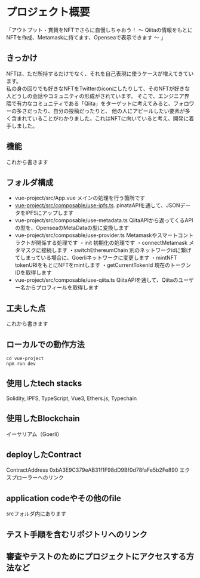 # プロジェクト概要
「アウトプット・賞賛をNFTでさらに自慢しちゃおう！ 〜 Qiitaの情報をもとにNFTを作成、Metamaskに持てます、Openseaで表示できます 〜 」

## きっかけ
NFTは、ただ所持するだけでなく、それを自己表現に使うケースが増えてきています。  
私の身の回りでも好きなNFTをTwitterのiconにしたりして、そのNFTが好きな人どうしの会話やコミュニティの形成がされています。
そこで、エンジニア界隈で有力なコミュニティである「Qiita」をターゲットに考えてみると、フォロワーの多さだったり、自分の投稿だったりと、
他の人にアピールしたい要素が多く含まれていることがわかりました。これはNFTに向いていると考え、開発に着手しました。

## 機能
これから書きます

## フォルダ構成
- vue-project/src/App.vue
メインの処理を行う箇所です
- [vue-project/src/composable/use-ipfs.ts](https://github.com/3tomcha/QiitaSBT/blob/master/vue-project/src/composable/use-ipfs.ts). 
pinataAPIを通して、JSONデータをIPFSにアップします
- vue-project/src/composable/use-metadata.ts
QiitaAPIから返ってくるAPIの型を、OpenseaのMetaDataの型に変換します
- vue-project/src/composable/use-provider.ts 
Metamaskやスマートコントラクトが関係する処理です
・init 
初期化の処理です
・connectMetamask
メタマスクに接続します
・switchEthereumChain
別のネットワークidに繋げてしまっている場合に、Goerliネットワークに変更します
・mintNFT
tokenURIをもとにNFTをmintします
・getCurrentTokenId
現在のトークンIDを取得します
- vue-project/src/composable/use-qiita.ts 
QiitaAPIを通して、Qiitaのユーザー名からプロフィールを取得します

## 工夫した点
これから書きます

## ローカルでの動作方法
```shell
cd vue-project
npm run dev
```


## 使用したtech stacks
Solidity, IPFS, TypeScript, Vue3, Ethers.js, Typechain

## 使用したBlockchain
イーサリアム（Goerli）

## deployしたContract
ContractAddress
0xbA3E9C379eAB31f1F98dD9Bf0d78faFe5b2Fe890
エクスプローラーへのリンク

## application codeやその他のfile
srcフォルダ内にあります

## テスト手順を含むリポジトリへのリンク

## 審査やテストのためにプロジェクトにアクセスする方法など
